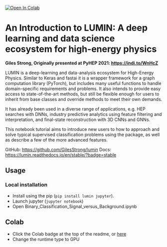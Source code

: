 [![Open In Colab](https://colab.research.google.com/assets/colab-badge.svg)](https://colab.research.google.com/github/GilesStrong/talk_pyhep21_lumin/blob/main/Binary_Classification_Signal_versus_Background.ipynb)
<!-- [![DOI](https://zenodo.org/badge/DOI/10.5281/zenodo.5075081.svg)](https://doi.org/10.5281/zenodo.5075081) -->

# An Introduction to LUMIN: A deep learning and data science ecosystem for high-energy physics

**Giles Strong, Originally presented at PyHEP 2021: https://indi.to/WnHcZ**

<!-- YouTube recording: -->

LUMIN is a deep-learning and data-analysis ecosystem for High-Energy Physics. Similar to Keras and fastai it is a wrapper framework for a graph computation library (PyTorch), but includes many useful functions to handle domain-specific requirements and problems. It also intends to provide easy access to state-of-the-art methods, but still be flexible enough for users to inherit from base classes and override methods to meet their own demands.

It has already been used in a diverse range of applications, e.g. HEP searches with DNNs, industry predictive analytics using feature filtering and interpretation, and final-state reconstruction with 3D CNNs and GNNs.

This notebook tutorial aims to introduce new users to how to approach and solve typical supervised classification problems using the package, as well as describe a few of the more advanced features.

GitHub: https://github.com/GilesStrong/lumin
Docs: https://lumin.readthedocs.io/en/stable/?badge=stable


## Usage

### Local installation

- Install using the pip  (`pip install lumin jupyter`).
- Launch jupyter (`jupyter notebook`)
- Open Binary_Classification_Signal_versus_Background.ipynb


## Colab

- Click the Colab badge at the top of the readme, or [here](https://colab.research.google.com/github/GilesStrong/talk_pyhep21_lumin/blob/main/Binary_Classification_Signal_versus_Background.ipynb)
- Change the runtime type to GPU